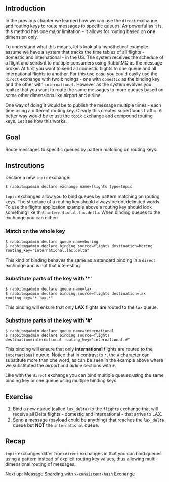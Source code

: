 ## Introduction

In the previous chapter we learned how we can use the `direct` exchange and routing keys to route messages to specific queues. As powerful as it is, this method has one major limitation - it allows for routing based on **one** dimension only.

To understand what this means, let's look at a hypothetical example: assume we have a system that tracks the time tables of all flights - domestic and international - in the US. The system receives the schedule of a flight and sends it to multiple consumers using RabbitMQ as the message broker. At first you want to send all domestic flights to one queue and all international flights to another. For this use case you could easily use the `direct` exchange with two bindings - one with `domestic` as the binding key and the other with `international`. However as the system evolves you realize that you want to route the same messages to more queues based on some other dimensions like airport and airline.

One way of doing it would be to publish the message multiple times - each time using a different routing key. Clearly this creates superfluous traffic.  A better way would be to use the `topic` exchange and compound routing keys. Let see how this works.

## Goal

Route messages to specific queues by pattern matching on routing keys.

## Instrcutions

Declare a new `topic` exchange:

```
$ rabbitmqadmin declare exchange name=flights type=topic
```

`topic` exchanges allow you to bind queues by pattern matching on routing keys. The structure of a routing key should always be dot delimited words. To use the flights application example above a routing key should look something like this: `international.lax.delta`. When binding queues to the exchange you can either:

### Match on the whole key

```
$ rabbitmqadmin declare queue name=boring
$ rabbitmqadmin declare binding source=flights destination=boring routing_key="international.lax.delta"
```

This kind of binding behaves the same as a standard binding in a `direct` exchange and is not that interesting.

### Substitute parts of the key with '*'

```
$ rabbitmqadmin declare queue name=lax
$ rabbitmqadmin declare binding source=flights destination=lax routing_key="*.lax.*"
```

This binding will ensure that only **LAX** flights are routed to the `lax` queue.

### Substitute parts of the key with '#'

```
$ rabbitmqadmin declare queue name=international
$ rabbitmqadmin declare binding source=flights destination=international routing_key="international.#"
```

This binding will ensure that only **international** flights are routed to the `international` queue. Notice that in contrast to `*`, the `#` character can substitute more than one word, as can be seen in the example above where we substituted the _airport_ and _airline_ sections with `#`.

Like with the `direct` exchange you can bind multiple queues using the same binding key or one queue using multiple binding keys.

## Exercise

1. Bind a new queue (called `lax_delta`) to the `flights` exchange that will receive all Delta flights - domestic and international - that arrive to LAX.
1. Send a message (payload could be anything) that reaches the `lax_delta` queue but **NOT** the `international` queue.

## Recap

`topic` exchanges differ from `direct` exchanges in that you can bind queues using a pattern instead of explicit routing key values, thus allowing multi-dimensional routing of messages.

Next up: [Message Sharding with `x-consistent-hash` Exchange](message-sharding.md)
